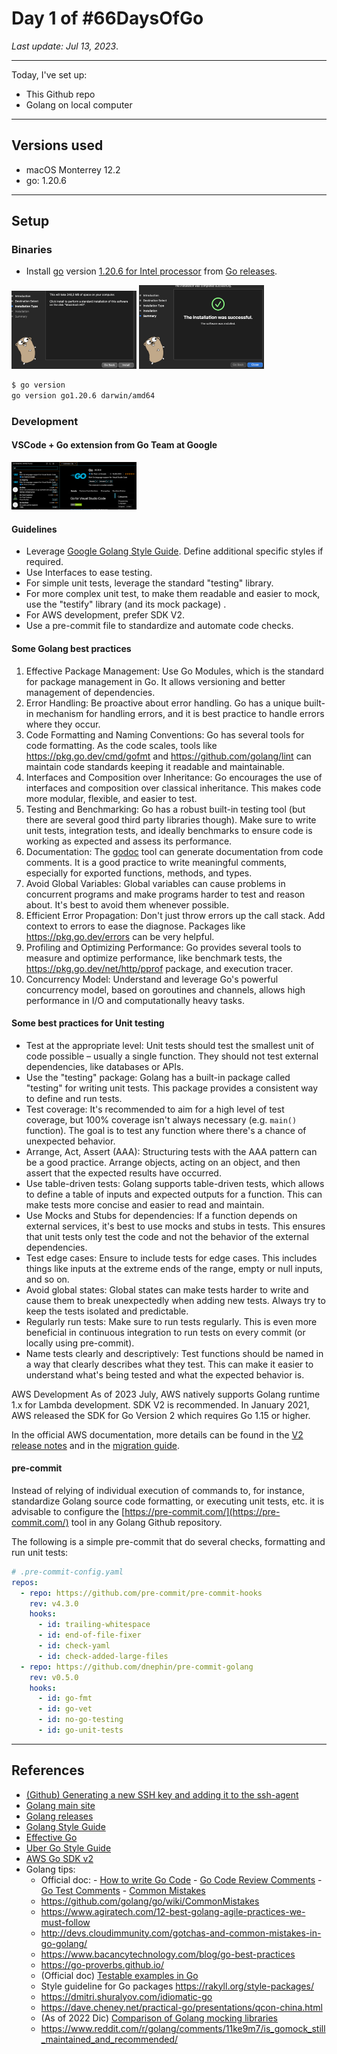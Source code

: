 # Day 1 of #66DaysOfGo

_Last update:  Jul 13, 2023_.

---

Today, I've set up:

- This Github repo
- Golang on local computer

---

## Versions used

- macOS Monterrey 12.2
- go: 1.20.6

---

## Setup

### Binaries

- Install [go](https://go.dev/) version [1.20.6 for Intel processor](https://go.dev/dl/go1.20.6.darwin-amd64.pkg) from [Go releases](https://go.dev/dl/).

<img src="readme-images/install-pkg-1.png" alt="drawing" width="200"/>

<img src="readme-images/install-pkg-2.png" alt="drawing" width="200"/>

```bash
$ go version
go version go1.20.6 darwin/amd64
```

### Development

#### VSCode + Go extension from Go Team at Google

<img src="readme-images/go-extension.png" alt="drawing" width="200"/>

#### Guidelines

- Leverage [Google Golang Style Guide](https://google.github.io/styleguide/go/). Define additional specific styles if required.
- Use Interfaces to ease testing.
- For simple unit tests, leverage the standard "testing" library.
- For more complex unit test, to make them readable and easier to mock, use the "testify" library (and its mock package) .
- For AWS development, prefer SDK V2.
- Use a pre-commit file to standardize and automate code checks.

#### Some Golang best practices

1. Effective Package Management: Use Go Modules, which is the standard for package management in Go. It allows versioning and better management of dependencies.
2. Error Handling: Be proactive about error handling. Go has a unique built-in mechanism for handling errors, and it is best practice to handle errors where they occur.
3. Code Formatting and Naming Conventions: Go has several tools for code formatting. As the code scales, tools like https://pkg.go.dev/cmd/gofmt and https://github.com/golang/lint can maintain code standards keeping it readable and maintainable.
4. Interfaces and Composition over Inheritance: Go encourages the use of interfaces and composition over classical inheritance. This makes code more modular, flexible, and easier to test.
5. Testing and Benchmarking: Go has a robust built-in testing tool (but there are several good third party libraries though). Make sure to write unit tests, integration tests, and ideally benchmarks to ensure code is working as expected and assess its performance.
6. Documentation: The [godoc](https://pkg.go.dev/golang.org/x/tools/cmd/godoc) tool can generate documentation from code comments. It is a good practice to write meaningful comments, especially for exported functions, methods, and types.
7. Avoid Global Variables: Global variables can cause problems in concurrent programs and make programs harder to test and reason about. It's best to avoid them whenever possible.
8. Efficient Error Propagation: Don't just throw errors up the call stack. Add context to errors to ease the diagnose. Packages like https://pkg.go.dev/errors can be very helpful.
9. Profiling and Optimizing Performance: Go provides several tools to measure and optimize performance, like benchmark tests, the https://pkg.go.dev/net/http/pprof package, and execution tracer.
10. Concurrency Model: Understand and leverage Go's powerful concurrency model, based on goroutines and channels, allows high performance in I/O and computationally heavy tasks.

#### Some best practices for Unit testing

- Test at the appropriate level: Unit tests should test the smallest unit of code possible – usually a single function. They should not test external dependencies, like databases or APIs.
- Use the "testing" package: Golang has a built-in package called "testing" for writing unit tests. This package provides a consistent way to define and run tests.
- Test coverage: It's recommended to aim for a high level of test coverage, but 100% coverage isn't always necessary (e.g. `main()` function). The goal is to test any function where there's a chance of unexpected behavior.
- Arrange, Act, Assert (AAA): Structuring tests with the AAA pattern can be a good practice. Arrange objects, acting on an object, and then assert that the expected results have occurred.
- Use table-driven tests: Golang supports table-driven tests, which allows to define a table of inputs and expected outputs for a function. This can make tests more concise and easier to read and maintain.
- Use Mocks and Stubs for dependencies: If a function depends on external services, it's best to use mocks and stubs in tests. This ensures that unit tests only test the code and not the behavior of the external dependencies.
- Test edge cases: Ensure to include tests for edge cases. This includes things like inputs at the extreme ends of the range, empty or null inputs, and so on.
- Avoid global states: Global states can make tests harder to write and cause them to break unexpectedly when adding new tests. Always try to keep the tests isolated and predictable.
- Regularly run tests: Make sure to run tests regularly. This is even more beneficial in continuous integration to run tests on every commit (or locally using pre-commit).
- Name tests clearly and descriptively: Test functions should be named in a way that clearly describes what they test. This can make it easier to understand what's being tested and what the expected behavior is.

AWS Development
As of 2023 July, AWS natively supports Golang runtime 1.x for Lambda development.
SDK V2 is recommended. In January 2021, AWS released the SDK for Go Version 2 which requires Go 1.15 or higher.

In the official AWS documentation, more details can be found in the [V2 release notes](https://aws.amazon.com/blogs/developer/aws-sdk-for-go-version-2-general-availability/) and in the [migration guide](https://aws.github.io/aws-sdk-go-v2/docs/migrating/).

#### pre-commit

Instead of relying of individual execution of commands to, for instance, standardize Golang source code formatting, or executing unit tests, etc. it is advisable to configure the [https://pre-commit.com/](https://pre-commit.com/) tool in any Golang Github repository.

The following is a simple pre-commit that do several checks, formatting and run unit tests:

```yaml
# .pre-commit-config.yaml
repos:
  - repo: https://github.com/pre-commit/pre-commit-hooks
    rev: v4.3.0
    hooks:
      - id: trailing-whitespace
      - id: end-of-file-fixer
      - id: check-yaml
      - id: check-added-large-files
  - repo: https://github.com/dnephin/pre-commit-golang
    rev: v0.5.0
    hooks:
      - id: go-fmt
      - id: go-vet
      - id: no-go-testing
      - id: go-unit-tests
```

---

## References

- [(Github) Generating a new SSH key and adding it to the ssh-agent](https://docs.github.com/en/authentication/connecting-to-github-with-ssh/generating-a-new-ssh-key-and-adding-it-to-the-ssh-agent)
- [Golang main site](https://go.dev/)
- [Golang releases](https://go.dev/dl/)
- [Golang Style Guide](https://google.github.io/styleguide/go/)
- [Effective Go](https://go.dev/doc/effective_go)
- [Uber Go Style Guide](https://github.com/uber-go/guide/blob/master/style.md)
- [AWS Go SDK v2](https://aws.github.io/aws-sdk-go-v2/docs/)
- Golang tips:
  - Official doc:
        - [How to write Go Code](https://go.dev/doc/code)
        - [Go Code Review Comments](https://github.com/golang/go/wiki/CodeReviewComments)
        - [Go Test Comments](https://github.com/golang/go/wiki/TestComments)
        - [Common Mistakes](https://github.com/golang/go/wiki/TableDrivenTests)
  - https://github.com/golang/go/wiki/CommonMistakes
  - https://www.agiratech.com/12-best-golang-agile-practices-we-must-follow
  - http://devs.cloudimmunity.com/gotchas-and-common-mistakes-in-go-golang/
  - https://www.bacancytechnology.com/blog/go-best-practices
  - https://go-proverbs.github.io/
  - (Official doc) [Testable examples in Go](https://go.dev/blog/examples)
  - Style guideline for Go packages https://rakyll.org/style-packages/
  - https://dmitri.shuralyov.com/idiomatic-go
  - https://dave.cheney.net/practical-go/presentations/qcon-china.html
  - (As of 2022 Dic) [Comparison of Golang mocking libraries](https://gist.github.com/maratori/8772fe158ff705ca543a0620863977c2)
  - https://www.reddit.com/r/golang/comments/11ke9m7/is_gomock_still_maintained_and_recommended/
